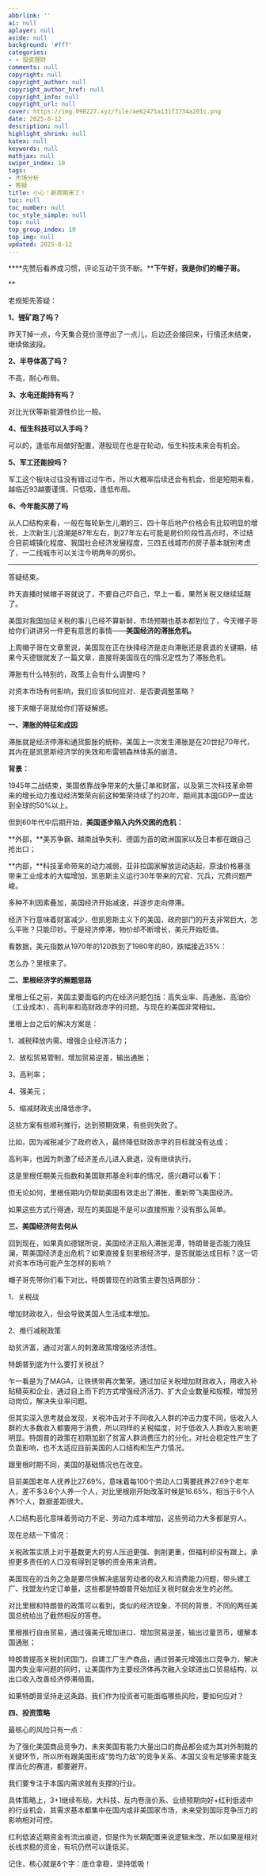```yaml
---
abbrlink: ''
ai: null
aplayer: null
aside: null
background: '#fff'
categories:
- - 投资理财
comments: null
copyright: null
copyright_author: null
copyright_author_href: null
copyright_info: null
copyright_url: null
cover: https://img.090227.xyz/file/ae62475a131f3734a201c.png
date: 2025-8-12
description: null
highlight_shrink: null
katex: null
keywords: null
mathjax: null
swiper_index: 10
tags:
- 市场分析
- 答疑
title: 小心！新周期来了！
toc: null
toc_number: null
toc_style_simple: null
top: null
top_group_index: 10
top_img: null
updated: 2025-8-12
---
```

****先赞后看养成习惯，评论互动干货不断。****下午好，我是你们的帽子哥。**

**

老规矩先答疑：

**1、锂矿跑了吗？**

昨天T掉一点，今天集合竞价涨停出了一点儿，后边还会接回来，行情还未结束，继续做波段。

**2、半导体高了吗？**

不高，耐心布局。

**3、水电还能持有吗？**

对比光伏等新能源性价比一般。

**4、恒生科技可以入手吗？**

可以的，逢低布局做好配置，港股现在也是在轮动，恒生科技未来会有机会。

**5、军工还能投吗？**

军工这个板块过往没有错过过牛市，所以大概率后续还会有机会，但是短期来看，越临近93越要谨慎，只低吸，逢低布局。

**6、今年能买房了吗**

从人口结构来看，一般在每轮新生儿潮的三、四十年后地产价格会有比较明显的增长，上次新生儿浪潮是87年左右，到27年左右可能是房价阶段性高点时，不过结合目前城镇化程度、我国社会经济发展程度，三四五线城市的房子基本就别考虑了，一二线城市可以关注今明两年的房价。

---

答疑结束。

昨天直播时候帽子哥就说了，不要自己吓自己，早上一看，果然关税又继续延期了。

美国对我国加征关税的事儿已经不算新鲜，市场预期也基本都到位了，今天帽子哥给你们讲讲另一件更有意思的事情——**美国经济的滞胀危机。**

上周帽子哥在文章里说，美国现在正在抉择经济是走向滞胀还是衰退的关键期，结果今天德银就发了一篇文章，直接将美国现在的情况定性为了滞胀危机。

滞胀有什么特别的，政策上会有什么调整吗？

对资本市场有何影响，我们应该如何应对、是否要调整策略？

接下来帽子哥就给你们答疑解惑。

**一、滞胀的特征和成因**

滞胀就是经济停滞和通货膨胀的统称，美国上一次发生滞胀是在20世纪70年代，其内在是凯恩斯经济学的失效和布雷顿森林体系的崩溃。

**背景：**

1945年二战结束，美国依靠战争带来的大量订单和财富，以及第三次科技革命带来的增长动力推动经济繁荣向前这种繁荣持续了约20年，期间其本国GDP一度达到全球的50%以上。

但到60年代中后期开始，**美国逐步陷入内外交困的危机：**

**外部，**美苏争霸、越南战争失利、德国为首的欧洲国家以及日本都在跟自己抢出口；

**内部，**科技革命带来的动力减弱，亚非拉国家解放运动迭起，原油价格暴涨带来工业成本的大幅增加，凯恩斯主义运行30年带来的冗官、冗兵，冗费问题严峻。

多种不利因素叠加，美国经济开始减速，并逐步走向停滞。

经济下行意味着财富减少，但凯恩斯主义下的美国，政府部门的开支非常巨大，怎么平账？只能印钞。于是经济停滞，物价却不断增长，美元开始贬值。

看数据，美元指数从1970年的120跌到了1980年的80，跌幅接近35%：

怎么办？里根来了。

**二、里根经济学的解题思路**

里根上任之前，美国主要面临的内在经济问题包括：高失业率、高通胀、高油价（工业成本）、高利率和高财政赤字的问题。与现在的美国非常相似。

里根上台之后的解决方案是：

1、减税释放内需、增强企业经济活力；

2、放松贸易管制，增加贸易逆差，输出通胀；

3、高利率；

4、强美元；

5、缩减财政支出降低赤字。

这些方案有些顺利推行，达到预期效果，有些则失败了。

比如，因为减税减少了政府收入，最终降低财政赤字的目标就没有达成；

高利率，也因为刺激了经济差点儿进入衰退，没有继续执行。

这是里根任期美元指数和美国联邦基金利率的情况，感兴趣可以看下：

但无论如何，里根任期内仍帮助美国有效走出了滞胀，重新带飞美国经济。

如果这些方式行得通，现在的美国是不是可以直接照搬？没有那么简单。

**三、美国经济何去何从**

回到现在，如果真如德银所说，美国经济正陷入滞胀泥潭，特朗普是否能力挽狂澜，帮美国经济走出危机？如果直接复刻里根经济学，是否就能达成目标？这一切对资本市场可能产生怎样的影响？

帽子哥先带你们看下对比，特朗普现在的政策主要包括两部分：

1、关税战

增加财政收入，但会导致美国人生活成本增加。

2、推行减税政策

劫贫济富，通过对富人的刺激政策增强经济活性。

特朗普到底为什么要打关税战？

乍一看是为了MAGA，让铁锈带再次繁荣。通过加征关税增加财政收入，用收入补贴精英和企业，通过自上而下的方式增强经济活力、扩大企业数量和规模，增加劳动岗位，解决失业率问题。

但其实深入思考就会发现，关税冲击对于不同收入人群的冲击力度不同，低收入人群的大多数收入都要用于消费，所以同样的关税幅度，对于低收入人群收入影响更明显。特朗普的政策在初期加剧了贫富人群消费压力的分化，对社会稳定性产生了负面影响，也不太适应目前美国的人口结构和生产力情况。

跟里根时期不同，美国的基础情况也在改变。

目前美国老年人抚养比27.69%，意味着每100个劳动人口需要抚养27.69个老年人，差不多3.6个人养一个人，对比里根刚开始改革时候是16.65%，相当于6个人养1个人，数据差距很大。

人口结构恶化意味着劳动力不足、劳动力成本增加，这些劳动力大多都是穷人。

现在总结一下情况：

关税政策实质上对于基数更大的穷人压迫更强、剥削更重，但福利却没有跟上。承担更多责任的人口没有得到足够的资金用来消费。

美国现在的当务之急是要尽快解决底层劳动者的收入和消费能力问题，带头建工厂、找盟友约定订单量，这些都是特朗普开始加征关税时就会发生的必然。

对比里根和特朗普的政策可以看到，类似的经济现象，不同的背景，不同的两任美国总统给出了截然相反的答卷。

里根推行自由贸易，通过强美元增加进口、增加贸易逆差，输出过量货币，缓解本国通胀；

特朗普提高关税封闭国门，自建工厂生产商品，通过弱美元增强出口竞争力，解决国内失业率问题的同时，让美国作为主要经济体再次融入全球进出口贸易结构，以出口收入改善经济停滞局面。

如果特朗普坚持走这条路，我们作为投资者可能面临哪些风险，要如何应对？

**四、投资策略**

最核心的风险只有一点：

为了强化美国商品竞争力，未来美国有能力大量出口的商品都会成为其对外制裁的关键环节，所以所有跟美国形成“势均力敌”的竞争关系、本国又没有足够需求能支撑消化的赛道，都要避开。

我们要专注于本国内需求就有支撑的行业。

具体策略上，3+1继续布局，大科技、反内卷涨价系、业绩预期向好+红利低波中的行业机会，其需求基本都集中在国内或非美国家市场，未来受到国际竞争压力的影响相对可控。

红利低波近期资金有流出痕迹，但是作为长期配置来说逻辑未改，所以如果是相对长线求稳的资金，有坑仍然可以逢低买。

记住，核心就是8个字：底仓拿稳，坚持低吸！

